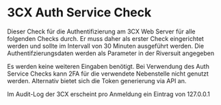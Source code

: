 # 3CX Auth Service Check
Dieser Check für die Authentifizierung am 3CX Web Server für alle folgenden Checks durch. Er muss daher als erster Check eingerichtet werden und sollte im Intervall von 30 Minuten ausgeführt werden.
Die Authentifzierungsdaten werden als Parameter in der Riversuit angegeben

Es werden keine weiteren Eingaben benötigt. Bei Verwendung des Auth Service Checks kann 2FA für die verwendete Nebenstelle nicht genutzt werden. Alternativ bietet sich die Token generierung via API an. 

Im Audit-Log der 3CX erscheint pro Anmeldung ein Eintrag von 127.0.0.1
